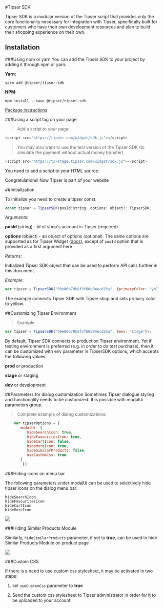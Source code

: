 #Tipser SDK

Tipser SDK is a modular version of the Tipser script that provides only the core functionality necessary for integration with Tipser, specifically built for customers who have their own development resources and plan to build their shopping experience on their own.
## Installation

###Using npm or yarn
You can add the Tipser SDK to your project by adding it through npm or yarn.

**Yarn:** 

`yarn add @tipser/tipser-sdk`

**NPM:**

`npm install --save @tipser/tipser-sdk`


[Package instructions](https://www.npmjs.com/package/@tipser/tipser-sdk)

###Using a script tag on your page

> Add a script to your page:

```javascript
<script src="https://tipser.com/widget/sdk.js"></script>
```

> You may also want to use the test version of the Tipser SDK (to simulate the payment without actual money transfer)

```javascript
<script src="https://t3-stage.tipser.com/widget/sdk.js"></script>
```

You need to add a script to your HTML source.

<aside class="success">
Congratulations! Now Tipser is part of your website
</aside>

##Initialization

To initialize you need to create a tipser const.

```javascript
const tipser = TipserSDK(posId:string, options: object): TipserSDK;
```
*Arguments:*

**posId** (string) - id of shop's account in Tipser (required)

**options** (object) - an object of options (optional). The same options are supported as for Tipser Widget ([docs](#tipser-widget)), except of `posId` option that is provided as a first argument here

*Returns:*

Initialized Tipser SDK object that can be used to perform API calls further in this document.

*Example:*

```javascript
var tipser = TipserSDK("59e86b79b8f3f60a94ecd26a", {primaryColor: "yellow"});
```
The example connects Tipser SDK with Tipser shop and sets primary color to yellow.

##Customizing Tipser Environment

> Example:

```javascript
var tipser = TipserSDK("59e86b79b8f3f60a94ecd26a", {env: "stage"});
```

By default, Tipser SDK connects to production Tipser environment. Yet if testing environment is preferred (e.g. in order to do test purchase), then it can be customized with env parameter in TipserSDK options, which accepts the following values:

**prod** or production

**stage** or staging

**dev** or development

##Parameters for dialog customization
Sometimes Tipser dialogue styling and functionality needs to be customized. It is possible with modalUi parameters group.

> Complete example of dialog customizations:

```javascript
    var tipserOptions = {
       modalUi: {
          hideSearchIcon: true,
          hideFavouritesIcon: true,
          hideCartIcon: false,
          hideMoreIcon: true,
          hideSimilarProducts: false,
          useCustomCss: true
       }
        });
```

###Hiding icons on menu bar

The following parameters under modalUi can be used to selectively hide tipser icons on the dialog menu bar: 

`hideSearchIcon` <br> 
`hideFavouritesIcon` <br>
`hideCartIcon` <br>
`hideMoreIcon` <br>

[![](widget1.png)](/images/widget1.png)

###Hiding Similar Products Module

Similarly, `hideSimilarProducts` parameter, if set to **true**, can be used to hide Similar Products Module on product page

[![](widget2.png)](/images/widget2.png)

###Custom CSS

If there is a need to use custom css stylesheet, it may be activated in two steps:

1. set `useCustomCss` parameter to **true**
    
2. Send the custom css stylesheet to Tipser administrator in order for it to be uploaded to your account.